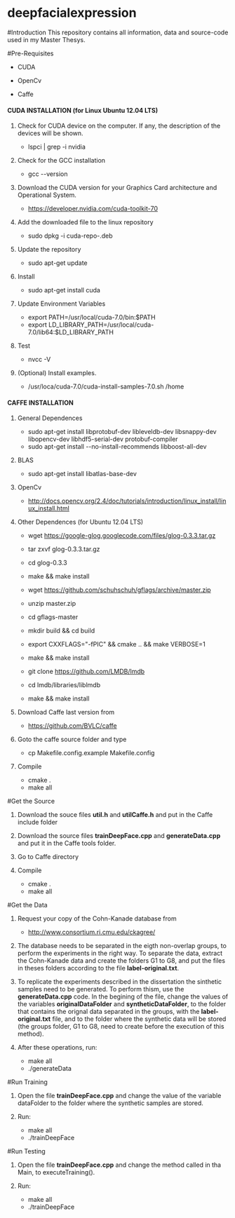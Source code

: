 # deepfacialexpression

#Introduction
This repository contains all information, data and source-code used in my Master Thesys.


#Pre-Requisites

- CUDA

- OpenCv

- Caffe


#### CUDA INSTALLATION (for Linux Ubuntu 12.04 LTS)

1. Check for CUDA device on the computer. If any, the description of the devices will be shown.
	- lspci | grep -i nvidia

2. Check for the GCC installation
	- gcc --version

3. Download the CUDA version for your Graphics Card architecture and Operational System.
	- https://developer.nvidia.com/cuda-toolkit-70

4. Add the downloaded file to the linux repository
	- sudo dpkg -i cuda-repo-<distro>_<version>_<architecture>.deb

5. Update the repository
	- sudo apt-get update

6. Install
	- sudo apt-get install cuda

7. Update Environment Variables
	- export PATH=/usr/local/cuda-7.0/bin:$PATH
	- export LD_LIBRARY_PATH=/usr/local/cuda-7.0/lib64:$LD_LIBRARY_PATH

8. Test
	- nvcc -V

9. (Optional) Install examples.
	- /usr/loca/cuda-7.0/cuda-install-samples-7.0.sh /home


#### CAFFE INSTALLATION

1. General Dependences
	- sudo apt-get install libprotobuf-dev libleveldb-dev libsnappy-dev libopencv-dev libhdf5-serial-dev protobuf-compiler
	- sudo apt-get install --no-install-recommends libboost-all-dev

2. BLAS
	- sudo apt-get install libatlas-base-dev

3. OpenCv
	- http://docs.opencv.org/2.4/doc/tutorials/introduction/linux_install/linux_install.html

4.  Other Dependences (for Ubuntu 12.04 LTS)
	- wget https://google-glog.googlecode.com/files/glog-0.3.3.tar.gz
	- tar zxvf glog-0.3.3.tar.gz
	- cd glog-0.3.3
	- make && make install

	- wget https://github.com/schuhschuh/gflags/archive/master.zip
	- unzip master.zip
	- cd gflags-master
	- mkdir build && cd build
	- export CXXFLAGS="-fPIC" && cmake .. && make VERBOSE=1
	- make && make install

	- git clone https://github.com/LMDB/lmdb
	- cd lmdb/libraries/liblmdb
	- make && make install
	 
5. Download Caffe last version from
  	- https://github.com/BVLC/caffe

6. Goto the caffe source folder and type
  	- cp Makefile.config.example Makefile.config

7. Compile
  	- cmake .
  	- make all

#Get the Source
1. Download the souce files **util.h** and **utilCaffe.h** and put in the Caffe include folder

2. Download the source files **trainDeepFace.cpp** and **generateData.cpp** and put it in the Caffe tools folder.

4. Go to Caffe directory

5. Compile
  	- cmake .
  	- make all

#Get the Data
1. Request your copy of the Cohn-Kanade database from
	- http://www.consortium.ri.cmu.edu/ckagree/

2. The database needs to be separated in the eigth non-overlap groups, to perform the experiments in the right way. To separate the data, extract the Cohn-Kanade data and create the folders G1 to G8, and put the files in theses folders according to the file **label-original.txt**.

3. To replicate the experiments described in the dissertation the sinthetic samples need to be generated. To perform thism, use the **generateData.cpp** code. In the begining of the file, change the values of the variables **originalDataFolder** and **syntheticDataFolder**, to the folder that contains the orignal data separated in the groups, with the **label-original.txt** file, and to the folder where the synthetic data will be stored (the groups folder, G1 to G8, need to create before the execution of this method).

4. After these operations, run:
	- make all
	- ./generateData

#Run Training
1. Open the file **trainDeepFace.cpp** and change the value of the variable dataFolder to the folder where the synthetic samples are stored.

2. Run:
	- make all
	- ./trainDeepFace

#Run Testing
1. Open the file **trainDeepFace.cpp** and change the method called in tha Main, to executeTraining().

2. Run:
	- make all
	- ./trainDeepFace
